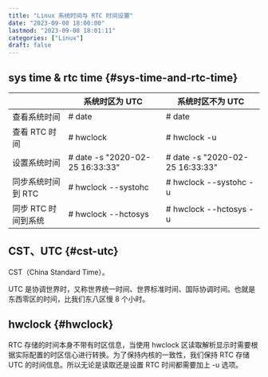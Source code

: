 ```yaml
---
title: "Linux 系统时间与 RTC 时间设置"
date: "2023-09-08 18:00:00"
lastmod: "2023-09-08 18:01:11"
categories: ["Linux"]
draft: false
---
```


## sys time &amp; rtc time {#sys-time-and-rtc-time}

|              | 系统时区为 UTC                  | 系统时区不为 UTC                |
|--------------|----------------------------|---------------------------|
| 查看系统时间 | # date                          | # date                          |
| 查看 RTC 时间 | # hwclock                       | # hwclock -u                    |
| 设置系统时间 | # date -s "2020-02-25 16:33:33" | # date -s "2020-02-25 16:33:33" |
| 同步系统时间到 RTC | # hwclock --systohc             | # hwclock --systohc -u          |
| 同步 RTC 时间到系统 | # hwclock --hctosys             | # hwclock --hctosys -u          |


## CST、UTC {#cst-utc}

CST（China Standard Time）。

UTC 是协调世界时，又称世界统一时间、世界标准时间、国际协调时间。也就是东西零区的时间，比我们东八区慢 8 个小时。


## hwclock {#hwclock}

RTC 存储的时间本身不带有时区信息，当使用 hwclock 区读取解析显示时需要根据实际配置的时区信心进行转换。为了保持内核的一致性，我们保持 RTC 存储 UTC 的时间信息。所以无论是读取还是设置 RTC 时间都需要加上 -u 选项。